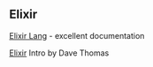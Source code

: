 ## Elixir

[Elixir Lang](http://elixir-lang.org/getting-started/introduction.html) - excellent documentation

[Elixir](http://theprosegarden.com/part-1-of/) Intro by Dave Thomas
